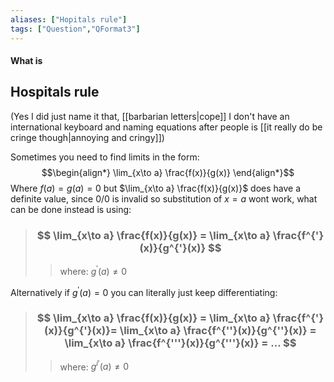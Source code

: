 ```yaml
---
aliases: ["Hopitals rule"]
tags: ["Question","QFormat3"]
---
```


#### What is
## Hospitals rule
(Yes I did just name it that, [[barbarian letters|cope]] I don't have an international keyboard and naming equations after people is [[it really do be cringe though|annoying and cringy]])

Sometimes you need to find limits in the form:
$$\begin{align*}
\lim_{x\to a} \frac{f(x)}{g(x)} 
\end{align*}$$
Where $f(a)=g(a)=0$ but $\lim_{x\to a} \frac{f(x)}{g(x)}$ does have a definite value, since $0/0$ is invalid so substitution of $x=a$ wont work, what can be done instead is using:

> ### $$ \lim_{x\to a} \frac{f(x)}{g(x)} = \lim_{x\to a} \frac{f^{'}(x)}{g^{'}(x)}  $$ 
>> where:
>> $g^{'}(a)\neq 0$

Alternatively if $g^{'}(a)= 0$ you can literally just keep differentiating:

> ### $$ \lim_{x\to a} \frac{f(x)}{g(x)} = \lim_{x\to a} \frac{f^{'}(x)}{g^{'}(x)}= \lim_{x\to a} \frac{f^{''}(x)}{g^{''}(x)} = \lim_{x\to a} \frac{f^{'''}(x)}{g^{'''}(x)} = ...  $$ 
>> where:
>> $g^{i'}(a)\neq 0$
